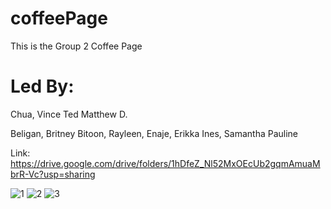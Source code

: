 # coffeePage

This is the Group 2 Coffee Page

# Led By:

Chua, Vince Ted Matthew D.

Beligan, Britney
Bitoon, Rayleen,
Enaje, Erikka
Ines, Samantha Pauline

Link: https://drive.google.com/drive/folders/1hDfeZ_Nl52MxOEcUb2gqmAmuaMbrR-Vc?usp=sharing

![1](https://github.com/user-attachments/assets/5329c7d7-f41b-4d65-8735-d9a43dbd2381)
![2](https://github.com/user-attachments/assets/b017531f-13ce-4bb6-9e61-2ce5f4a1df6c)
![3](https://github.com/user-attachments/assets/25a2efad-9b4d-4c7b-8640-e8cfc2e51d77)


